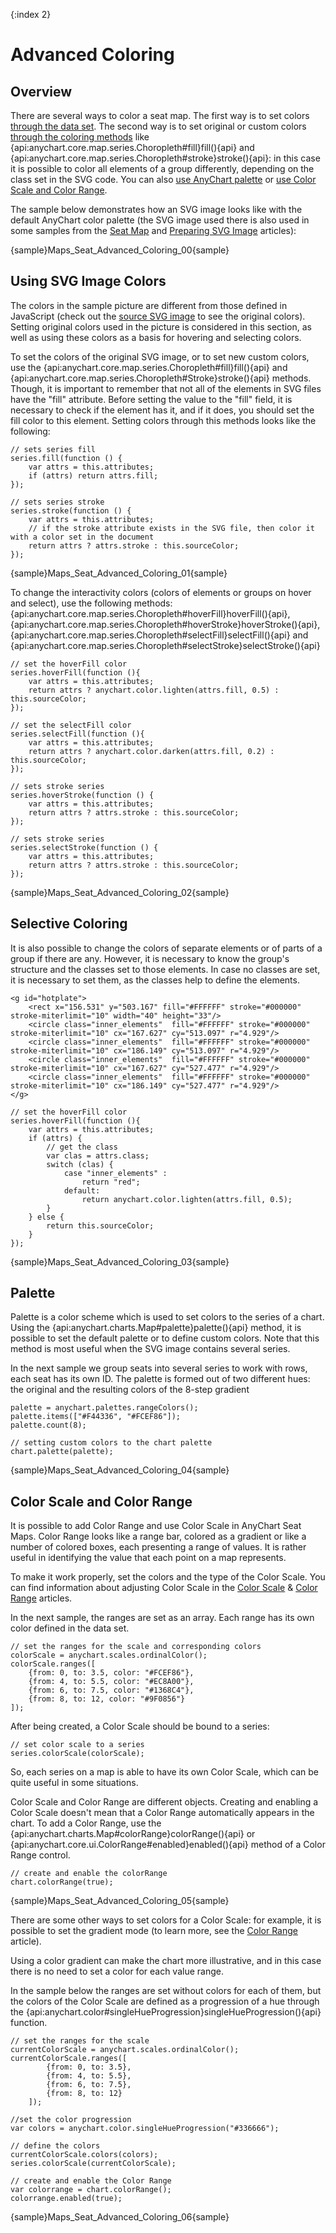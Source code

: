 {:index 2}
# Advanced Coloring

## Overview

There are several ways to color a seat map. The first way is to set colors [through the data set](Seat_Map#coloring). The second way is to set original or custom colors [through the coloring methods](#using_svg_image_colors) like {api:anychart.core.map.series.Choropleth#fill}fill(){api} and {api:anychart.core.map.series.Choropleth#stroke}stroke(){api}: in this case it is possible to color all elements of a group differently, depending on the class set in the SVG code. You can also [use AnyChart palette](#palette) or [use Color Scale and Color Range](#color_scale_and_color_range).

The sample below demonstrates how an SVG image looks like with the default AnyChart color palette (the SVG image used there is also used in some samples from the [Seat Map](Seat_Map) and [Preparing SVG Image](Preparing_SVG_Image) articles):

{sample}Maps\_Seat\_Advanced\_Coloring\_00{sample}

## Using SVG Image Colors

The colors in the sample picture are different from those defined in JavaScript (check out the <a href="https://static.anychart.com/images/docs/seat_map/house.svg">source SVG image</a> to see the original colors). Setting original colors used in the picture is considered in this section, as well as using these colors as a basis for hovering and selecting colors.

To set the colors of the original SVG image, or to set new custom colors, use the {api:anychart.core.map.series.Choropleth#fill}fill(){api} and {api:anychart.core.map.series.Choropleth#Stroke}stroke(){api} methods. Though, it is important to remember that not all of the elements in SVG files have the "fill" attribute. Before setting the value to the "fill" field, it is necessary to check if the element has it, and if it does, you should set the fill color to this element. Setting colors through this methods looks like the following:

```
// sets series fill 
series.fill(function () {
    var attrs = this.attributes;
    if (attrs) return attrs.fill;
});

// sets series stroke
series.stroke(function () {
    var attrs = this.attributes;
    // if the stroke attribute exists in the SVG file, then color it with a color set in the document
    return attrs ? attrs.stroke : this.sourceColor;
});
```

{sample}Maps\_Seat\_Advanced\_Coloring\_01{sample}

To change the interactivity colors (colors of elements or groups on hover and select), use the following methods: {api:anychart.core.map.series.Choropleth#hoverFill}hoverFill(){api}, {api:anychart.core.map.series.Choropleth#hoverStroke}hoverStroke(){api}, {api:anychart.core.map.series.Choropleth#selectFill}selectFill(){api} and {api:anychart.core.map.series.Choropleth#selectStroke}selectStroke(){api}

```
// set the hoverFill color 
series.hoverFill(function (){
    var attrs = this.attributes;
    return attrs ? anychart.color.lighten(attrs.fill, 0.5) : this.sourceColor;
});

// set the selectFill color
series.selectFill(function (){
    var attrs = this.attributes;
    return attrs ? anychart.color.darken(attrs.fill, 0.2) : this.sourceColor;
});

// sets stroke series
series.hoverStroke(function () {
    var attrs = this.attributes;
    return attrs ? attrs.stroke : this.sourceColor;
});

// sets stroke series
series.selectStroke(function () {
    var attrs = this.attributes;
    return attrs ? attrs.stroke : this.sourceColor;
});
```

{sample}Maps\_Seat\_Advanced\_Coloring\_02{sample}

## Selective Coloring

It is also possible to change the colors of separate elements or of parts of a group if there are any. However, it is necessary to know the group's structure and the classes set to those elements. In case no classes are set, it is necessary to set them, as the classes help to define the elements.

```
<g id="hotplate">
    <rect x="156.531" y="503.167" fill="#FFFFFF" stroke="#000000" stroke-miterlimit="10" width="40" height="33"/>
    <circle class="inner_elements"  fill="#FFFFFF" stroke="#000000" stroke-miterlimit="10" cx="167.627" cy="513.097" r="4.929"/>
    <circle class="inner_elements"  fill="#FFFFFF" stroke="#000000" stroke-miterlimit="10" cx="186.149" cy="513.097" r="4.929"/>
    <circle class="inner_elements"  fill="#FFFFFF" stroke="#000000" stroke-miterlimit="10" cx="167.627" cy="527.477" r="4.929"/>
    <circle class="inner_elements"  fill="#FFFFFF" stroke="#000000" stroke-miterlimit="10" cx="186.149" cy="527.477" r="4.929"/>
</g>
```

```
// set the hoverFill color 
series.hoverFill(function (){
    var attrs = this.attributes;
    if (attrs) {
        // get the class
        var clas = attrs.class;
        switch (clas) {
            case "inner_elements" :
                return "red";
            default:
                return anychart.color.lighten(attrs.fill, 0.5);
        }
    } else {
        return this.sourceColor;
    }
});
```

{sample}Maps\_Seat\_Advanced\_Coloring\_03{sample}

## Palette

Palette is a color scheme which is used to set colors to the series of a chart. Using the {api:anychart.charts.Map#palette}palette(){api} method, it is possible to set the default palette or to define custom colors. Note that this method is most useful when the SVG image contains several series.

In the next sample we group seats into several series to work with rows, each seat has its own ID. The palette is formed out of two different hues: the original and the resulting colors of the 8-step gradient

```
palette = anychart.palettes.rangeColors();
palette.items(["#F44336", "#FCEF86"]);
palette.count(8);

// setting custom colors to the chart palette
chart.palette(palette);
```

{sample}Maps\_Seat\_Advanced\_Coloring\_04{sample}

## Color Scale and Color Range

It is possible to add Color Range and use Color Scale in AnyChart Seat Maps. Color Range looks like a range bar, colored as a gradient or like a number of colored boxes, each presenting a range of values. It is rather useful in identifying the value that each point on a map represents.

To make it work properly, set the colors and the type of the Color Scale. You can find information about adjusting Color Scale in the [Color Scale](../Scales) & [Color Range](../ColorRange) articles.

In the next sample, the ranges are set as an array. Each range has its own color defined in the data set. 

```
// set the ranges for the scale and corresponding colors
colorScale = anychart.scales.ordinalColor();
colorScale.ranges([
    {from: 0, to: 3.5, color: "#FCEF86"},
    {from: 4, to: 5.5, color: "#EC8A00"},
    {from: 6, to: 7.5, color: "#1368C4"},
    {from: 8, to: 12, color: "#9F0856"}
]);
```

After being created, a Color Scale should be bound to a series:

```
// set color scale to a series 
series.colorScale(colorScale);
```

So, each series on a map is able to have its own Color Scale, which can be quite useful in some situations.

Color Scale and Color Range are different objects. Creating and enabling a Color Scale doesn't mean that a Color Range automatically appears in the chart. To add a Color Range, use the {api:anychart.charts.Map#colorRange}colorRange(){api} or {api:anychart.core.ui.ColorRange#enabled}enabled(){api} method of a Color Range control.

```
// create and enable the colorRange
chart.colorRange(true); 
```

{sample}Maps\_Seat\_Advanced\_Coloring\_05{sample}

There are some other ways to set colors for a Color Scale: for example, it is possible to set the gradient mode (to learn more, see the [Color Range](../ColorRange) article). 

Using a color gradient can make the chart more illustrative, and in this case there is no need to set a color for each value range.

In the sample below the ranges are set without colors for each of them, but the colors of the Color Scale are defined as a progression of a hue through the {api:anychart.color#singleHueProgression}singleHueProgression(){api} function. 

```
// set the ranges for the scale
currentColorScale = anychart.scales.ordinalColor();
currentColorScale.ranges([
        {from: 0, to: 3.5},
        {from: 4, to: 5.5},
        {from: 6, to: 7.5},
        {from: 8, to: 12}
    ]);

//set the color progression
var colors = anychart.color.singleHueProgression("#336666");

// define the colors 
currentColorScale.colors(colors);
series.сolorScale(currentColorScale);

// create and enable the Color Range
var colorrange = chart.colorRange();
colorrange.enabled(true);
```

{sample}Maps\_Seat\_Advanced\_Coloring\_06{sample}